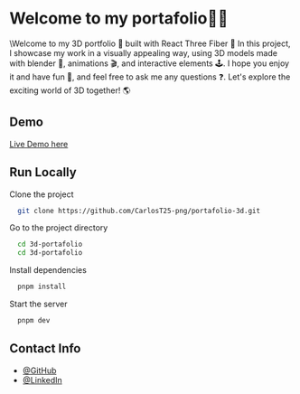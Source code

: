 
# Welcome to my portafolio👋🏼


 \Welcome to my 3D portfolio 🌟 built with React Three Fiber 🚀 In this project, I showcase my work in a visually appealing way, using 3D models made with blender 🎨, animations 🎬, and interactive elements 🕹️. I hope you enjoy it and have fun 🎉, and feel free to ask me any questions ❓. Let's explore the exciting world of 3D together! 🌎
## Demo

[Live Demo here](https://www.github.com/carlost25-png)

## Run Locally

Clone the project

```bash
  git clone https://github.com/CarlosT25-png/portafolio-3d.git
```

Go to the project directory

```bash
  cd 3d-portafolio
  cd 3d-portafolio
```

Install dependencies

```bash
  pnpm install
```

Start the server

```bash
  pnpm dev
```


## Contact Info

- [@GitHub](https://www.github.com/carlost25-png)
- [@LinkedIn](https://www.linkedin.com/in/carlos-torres-valle/)


